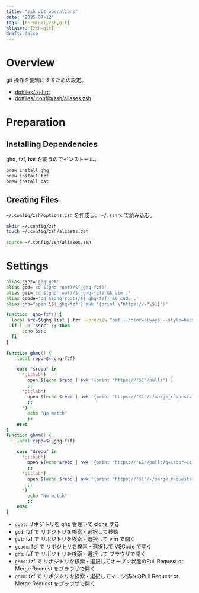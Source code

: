 ```yaml
---
title: "zsh git operations"
date: "2025-07-12"
tags: [terminal,zsh,git]
aliases: [zsh-git]
draft: false
---
```


# Overview

git 操作を便利にするための設定。

- [dotfiles/.zshrc](https://github.com/koei-kaji/dotfiles/blob/ed9a134dec91748de136f20f8f8daab12473cc9f/.zshrc)
- [dotfiles/.config/zsh/aliases.zsh](https://github.com/koei-kaji/dotfiles/blob/ed9a134dec91748de136f20f8f8daab12473cc9f/.config/zsh/aliases.zsh)

# Preparation

## Installing Dependencies

ghq, fzf, bat を使うのでインストール。

```zsh
brew install ghq
brew install fzf
brew install bat
```

## Creating Files

`~/.config/zsh/options.zsh` を作成し、 `~/.zshrc` で読み込む。

```zsh
mkdir ~/.config/zsh
touch ~/.config/zsh/aliases.zsh
```

```zsh title="~/.zshrc"
source ~/.config/zsh/aliases.zsh
```

# Settings

```zsh title="~/.config/zsh/aliases.zsh"
alias gget='ghq get'
alias gcd='cd $(ghq root)/$(_ghq-fzf)'
alias gvi='cd $(ghq root)/$(_ghq-fzf) && vim .'
alias gcode='cd $(ghq root)/$(_ghq-fzf) && code .'
alias ghb="open \$(_ghq-fzf | awk '{print \"https://\"\$1}')"

function _ghq-fzf() {
  local src=$(ghq list | fzf --preview "bat --color=always --style=header,grid --line-range :80 $(ghq root)/{}/README.*")
  if [ -n "$src" ]; then
      echo $src
  fi
}

function ghmo() {
    local repo=$(_ghq-fzf)

    case "$repo" in
      *github*)
        open $(echo $repo | awk '{print "https://"$1"/pulls"}')
        ;;
      *gitlab*)
        open $(echo $repo | awk '{print "https://"$1"/-/merge_requests"}')
        ;;
      *)
        echo "No match"
        ;;
    esac
}
function ghmm() {
    local repo=$(_ghq-fzf)

    case "$repo" in
      *github*)
        open $(echo $repo | awk '{print "https://"$1"/pulls?q=is:pr+is:closed"}')
        ;;
      *gitlab*)
        open $(echo $repo | awk '{print "https://"$1"/-/merge_requests?scope=all&sort=merged_at_desc&state=merged"}')
        ;;
      *)
        echo "No match"
        ;;
    esac
}
```

- `gget`: リポジトリを ghq 管理下で clone する
- `gcd`: fzf で リポジトリを検索・選択して移動
- `gvi`: fzf で リポジトリを検索・選択して vim で開く
- `gcode`: fzf で リポジトリを検索・選択して VSCode で開く
- `ghb`: fzf で リポジトリを検索・選択して ブラウザで開く
- `ghmo`: fzf で リポジトリを検索・選択してオープン状態のPull Request or Merge Request をブラウザで開く
- `ghmm`: fzf で リポジトリを検索・選択してマージ済みのPull Request or Merge Request をブラウザで開く
